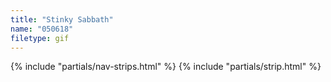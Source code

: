 ```yaml
---
title: "Stinky Sabbath"
name: "050618"
filetype: gif
---
```


{% include "partials/nav-strips.html" %}
{% include "partials/strip.html" %}